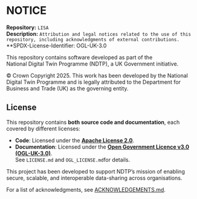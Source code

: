 # NOTICE  

**Repository:** `LISA`  
**Description:** `Attribution and legal notices related to the use of this repository, including acknowledgments of external contributions.`  
**SPDX-License-Identifier: OGL-UK-3.0

This repository contains software developed as part of the  
National Digital Twin Programme (NDTP), a UK Government initiative.  

© Crown Copyright 2025. This work has been developed by the National Digital Twin Programme and is legally attributed to the 
Department for Business and Trade (UK) as the governing entity.  

## License  
This repository contains **both source code and documentation**, each covered by different licenses:  
- **Code**: Licensed under the **[Apache License 2.0](LICENSE.md)**.  
- **Documentation**: Licensed under the **[Open Government Licence v3.0 (OGL-UK-3.0)](OGL_LICENSE.md)**.  
See `LICENSE.md` and `OGL_LICENSE.md`for details.

This project has been developed to support NDTP’s mission of enabling  
secure, scalable, and interoperable data-sharing across organisations.  

For a list of acknowledgments, see [ACKNOWLEDGEMENTS.md](ACKNOWLEDGEMENTS.md).  